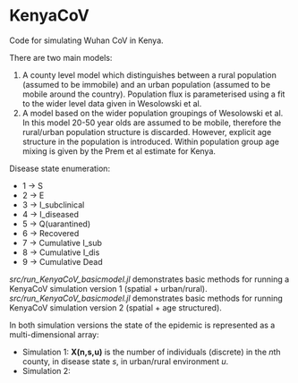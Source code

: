 # KenyaCoV

Code for simulating Wuhan CoV in Kenya.

There are two main models:
1. A county level model which distinguishes between a rural population (assumed to be immobile) and an urban population (assumed to be mobile around the country). Population flux is parameterised using a fit to the wider level data given in Wesolowski et al.
2. A model based on the wider population groupings of Wesolowski et al. In this model 20-50 year olds are assumed to be mobile, therefore the rural/urban population structure is discarded. However, explicit age structure in the population is introduced. Within population group age mixing is given by the Prem et al estimate for Kenya.

Disease state enumeration:
* 1 -> S
* 2 -> E
* 3 -> I_subclinical
* 4 -> I_diseased
* 5 -> Q(uarantined)
* 6 -> Recovered
* 7 -> Cumulative I_sub
* 8 -> Cumulative I_dis
* 9 -> Cumulative Dead

*src/run_KenyaCoV_basicmodel.jl* demonstrates basic methods for running a KenyaCoV simulation version 1 (spatial + urban/rural). *src/run_KenyaCoV_basicmodel.jl* demonstrates basic methods for running KenyaCoV simulation version 2 (spatial + age structured).

In both simulation versions the state of the epidemic is represented as a multi-dimensional array:
* Simulation 1: **X(n,s,u)** is the number of individuals (discrete) in the *n*th county, in disease state *s*, in urban/rural environment *u*.
* Simulation 2:
